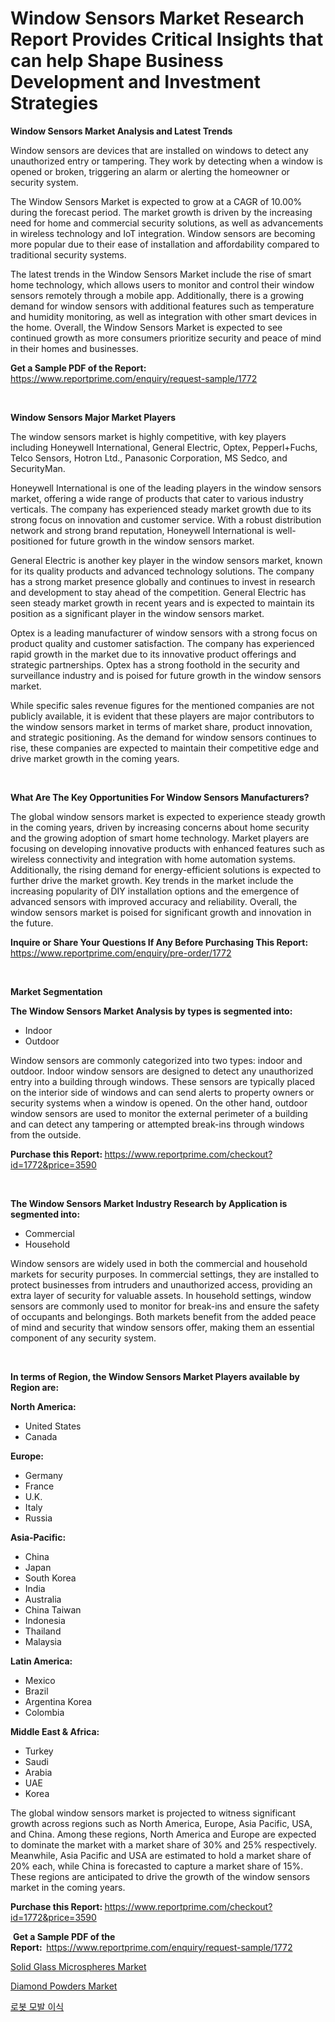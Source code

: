 <p><h1>Window Sensors Market Research Report Provides Critical Insights that can help Shape Business Development and Investment Strategies</h1></p><p><strong>Window Sensors Market Analysis and Latest Trends</strong></p>
<p><p>Window sensors are devices that are installed on windows to detect any unauthorized entry or tampering. They work by detecting when a window is opened or broken, triggering an alarm or alerting the homeowner or security system.</p><p>The Window Sensors Market is expected to grow at a CAGR of 10.00% during the forecast period. The market growth is driven by the increasing need for home and commercial security solutions, as well as advancements in wireless technology and IoT integration. Window sensors are becoming more popular due to their ease of installation and affordability compared to traditional security systems. </p><p>The latest trends in the Window Sensors Market include the rise of smart home technology, which allows users to monitor and control their window sensors remotely through a mobile app. Additionally, there is a growing demand for window sensors with additional features such as temperature and humidity monitoring, as well as integration with other smart devices in the home. Overall, the Window Sensors Market is expected to see continued growth as more consumers prioritize security and peace of mind in their homes and businesses.</p></p>
<p><strong>Get a Sample PDF of the Report:&nbsp;</strong> <a href="https://www.reportprime.com/enquiry/request-sample/1772">https://www.reportprime.com/enquiry/request-sample/1772</a></p>
<p>&nbsp;</p>
<p><strong>Window Sensors Major Market Players</strong></p>
<p><p>The window sensors market is highly competitive, with key players including Honeywell International, General Electric, Optex, Pepperl+Fuchs, Telco Sensors, Hotron Ltd., Panasonic Corporation, MS Sedco, and SecurityMan. </p><p>Honeywell International is one of the leading players in the window sensors market, offering a wide range of products that cater to various industry verticals. The company has experienced steady market growth due to its strong focus on innovation and customer service. With a robust distribution network and strong brand reputation, Honeywell International is well-positioned for future growth in the window sensors market.</p><p>General Electric is another key player in the window sensors market, known for its quality products and advanced technology solutions. The company has a strong market presence globally and continues to invest in research and development to stay ahead of the competition. General Electric has seen steady market growth in recent years and is expected to maintain its position as a significant player in the window sensors market.</p><p>Optex is a leading manufacturer of window sensors with a strong focus on product quality and customer satisfaction. The company has experienced rapid growth in the market due to its innovative product offerings and strategic partnerships. Optex has a strong foothold in the security and surveillance industry and is poised for future growth in the window sensors market.</p><p>While specific sales revenue figures for the mentioned companies are not publicly available, it is evident that these players are major contributors to the window sensors market in terms of market share, product innovation, and strategic positioning. As the demand for window sensors continues to rise, these companies are expected to maintain their competitive edge and drive market growth in the coming years.</p></p>
<p>&nbsp;</p>
<p><strong>What Are The Key Opportunities For Window Sensors Manufacturers?</strong></p>
<p><p>The global window sensors market is expected to experience steady growth in the coming years, driven by increasing concerns about home security and the growing adoption of smart home technology. Market players are focusing on developing innovative products with enhanced features such as wireless connectivity and integration with home automation systems. Additionally, the rising demand for energy-efficient solutions is expected to further drive the market growth. Key trends in the market include the increasing popularity of DIY installation options and the emergence of advanced sensors with improved accuracy and reliability. Overall, the window sensors market is poised for significant growth and innovation in the future.</p></p>
<p><strong>Inquire or Share Your Questions If Any Before Purchasing This Report:</strong> <a href="https://www.reportprime.com/enquiry/pre-order/1772">https://www.reportprime.com/enquiry/pre-order/1772</a></p>
<p>&nbsp;</p>
<p><strong>Market Segmentation</strong></p>
<p><strong>The Window Sensors Market Analysis by types is segmented into:</strong></p>
<p><ul><li>Indoor</li><li>Outdoor</li></ul></p>
<p><p>Window sensors are commonly categorized into two types: indoor and outdoor. Indoor window sensors are designed to detect any unauthorized entry into a building through windows. These sensors are typically placed on the interior side of windows and can send alerts to property owners or security systems when a window is opened. On the other hand, outdoor window sensors are used to monitor the external perimeter of a building and can detect any tampering or attempted break-ins through windows from the outside.</p></p>
<p><strong>Purchase this Report:&nbsp;</strong><a href="https://www.reportprime.com/checkout?id=1772&price=3590">https://www.reportprime.com/checkout?id=1772&price=3590</a></p>
<p>&nbsp;</p>
<p><strong>The Window Sensors Market Industry Research by Application is segmented into:</strong></p>
<p><ul><li>Commercial</li><li>Household</li></ul></p>
<p><p>Window sensors are widely used in both the commercial and household markets for security purposes. In commercial settings, they are installed to protect businesses from intruders and unauthorized access, providing an extra layer of security for valuable assets. In household settings, window sensors are commonly used to monitor for break-ins and ensure the safety of occupants and belongings. Both markets benefit from the added peace of mind and security that window sensors offer, making them an essential component of any security system.</p></p>
<p>&nbsp;</p>
<p><strong>In terms of Region, the Window Sensors Market Players available by Region are:</strong></p>
<p>
    <p> <strong> North America: </strong>
        <ul>
            <li>United States</li>
            <li>Canada</li>
        </ul>
        </p> 
    <p> <strong> Europe: </strong>
        <ul>
            <li>Germany</li>
            <li>France</li>
            <li>U.K.</li>
            <li>Italy</li>
            <li>Russia</li>
        </ul>
        </p> 
    <p> <strong> Asia-Pacific: </strong>
        <ul>
            <li>China</li>
            <li>Japan</li>
            <li>South Korea</li>
            <li>India</li>
            <li>Australia</li>
            <li>China Taiwan</li>
            <li>Indonesia</li>
            <li>Thailand</li>
            <li>Malaysia</li>
        </ul>
        </p> 
    <p> <strong> Latin America: </strong>
        <ul>
            <li>Mexico</li>
            <li>Brazil</li>
            <li>Argentina Korea</li>
            <li>Colombia</li>
        </ul>
        </p> 
    <p> <strong> Middle East & Africa: </strong>
        <ul>
            <li>Turkey</li>
            <li>Saudi</li>
            <li>Arabia</li>
            <li>UAE</li>
            <li>Korea</li>
        </ul>
    </p>
    </p>
<p><p>The global window sensors market is projected to witness significant growth across regions such as North America, Europe, Asia Pacific, USA, and China. Among these regions, North America and Europe are expected to dominate the market with a market share of 30% and 25% respectively. Meanwhile, Asia Pacific and USA are estimated to hold a market share of 20% each, while China is forecasted to capture a market share of 15%. These regions are anticipated to drive the growth of the window sensors market in the coming years.</p></p>
<p><strong>Purchase this Report: </strong><a href="https://www.reportprime.com/checkout?id=1772&price=3590">https://www.reportprime.com/checkout?id=1772&price=3590</a></p>
<p>&nbsp;<strong>Get a Sample PDF of the Report:&nbsp;&nbsp;</strong><a href="https://www.reportprime.com/enquiry/request-sample/1772">https://www.reportprime.com/enquiry/request-sample/1772</a></p>
<p><strong></strong></p>
<p><p><a href="https://adventurous-uranium-ef9.notion.site/Solid-Glass-Microspheres-Market-Growth-Market-Trends-COVID-19-Impact-and-Forecasts-for-period-fro-43db05ba9020424a96e187d8200e2251">Solid Glass Microspheres Market</a></p><p><a href="https://extreme-scabiosa-c81.notion.site/Diamond-Powders-Market-Size-and-Examines-its-Market-Scope-with-a-Primary-Focus-on-Growth-Opportuni-3ce7f83e6cc740b4bb0cd3fad0356194">Diamond Powders Market</a></p><p><a href="https://github.com/qpfbabw35734906/Market-Research-Report-List-1/blob/main/12750989555.md">로봇 모발 이식</a></p></p>